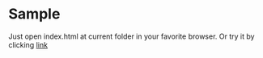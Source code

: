 # Sample
Just open index.html at current folder in your favorite browser. Or try it by clicking [link](http://rawgit.com/wangpin34/vue-scroll/2.0-compatible/samples/standlone/index.html)


